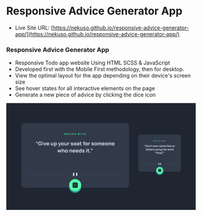 # Responsive Advice Generator App

- Live Site URL: [https://nekuso.github.io/responsive-advice-generator-app/](https://nekuso.github.io/responsive-advice-generator-app/)

### Responsive Advice Generator App

- Responsive Todo app website Using HTML SCSS & JavaScript
- Developed first with the Mobile First methodology, then for desktop.
- View the optimal layout for the app depending on their device's screen size
- See hover states for all interactive elements on the page
- Generate a new piece of advice by clicking the dice icon

![preview img](/preview.png)
